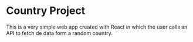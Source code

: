 # Country Project

This is a very simple web app created with React in which the user calls an API to fetch de data form a random country.
